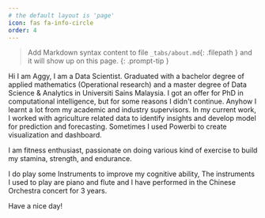 ```yaml
---
# the default layout is 'page'
icon: fas fa-info-circle
order: 4
---
```


> Add Markdown syntax content to file `_tabs/about.md`{: .filepath } and it will show up on this page.
{: .prompt-tip }


Hi I am Aggy, I am a Data Scientist. Graduated with a bachelor degree of applied mathematics (Operational research) and a master degree of Data Science & Analytics in Universiti Sains Malaysia. I got an offer for PhD in computational intelligence, but for some reasons I didn't continue. Anyhow I learnt a lot from my academic and industry supervisors. In my current work, I worked with agriculture related data to identify insights and develop model for prediction and forecasting. Sometimes I used Powerbi to create visualization and dashboard. 
 
I am fitness enthusiast, passionate on doing various kind of exercise to build my stamina, strength, and endurance. 


I do play some Instruments to improve my cognitive ability, The instruments I used to play are piano and flute and I have performed in the Chinese Orchestra concert for 3 years.

Have a nice day!

